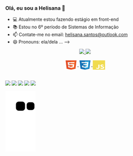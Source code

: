 ### Olá, eu sou a Helisana 👋

- 💻 Atualmente estou fazendo estágio em front-end 
- 📚 Estou no 6º período de Sistemas de Informação 
- 📫 Contate-me no email: helisana.santos@outlook.com
- 😄 Pronouns: ela/dela ...
-->

<div align="center">
  <a href="https://github.com/helisana">
  <img height="180em" src="https://github-readme-stats.vercel.app/api?username=helisana&show_icons=true&theme=midnight-purple&include_all_commits=true&count_private=true"/>
  <img height="180em" src="https://github-readme-stats.vercel.app/api/top-langs/?username=helisana&layout=compact&langs_count=7&theme=midnight-purple"/>
</div>

<div style="display: inline_block" align="center"><br>
  <img align="center" alt="Rafa-HTML" height="30" width="40" src="https://raw.githubusercontent.com/devicons/devicon/master/icons/html5/html5-original.svg">
  <img align="center" alt="Rafa-CSS" height="30" width="40" src="https://raw.githubusercontent.com/devicons/devicon/master/icons/css3/css3-original.svg">
  <img align="center" alt="Rafa-Js" height="30" width="40" src="https://raw.githubusercontent.com/devicons/devicon/master/icons/javascript/javascript-plain.svg">
</div> 
  <br><br>
<div> 
  <a href="https://www.facebook.com/helisana.santos.1" target="_blank"><img src="https://img.shields.io/badge/Facebook-1877F2?style=for-the-badge&logo=facebook&logoColor=white" target="_blank"></a>
  <a href="https://www.instagram.com/heli_lana/" target="_blank"><img src="https://img.shields.io/badge/-Instagram-%23E4405F?style=for-the-badge&logo=instagram&logoColor=white" target="_blank"></a>
  <a href="https://twitter.com/heli_lana" target="_blank"><img src="https://img.shields.io/badge/Twitter-1DA1F2?style=for-the-badge&logo=twitter&logoColor=white" target="_blank"></a>
  <a href="https://www.linkedin.com/in/helisana-santos-0bb579186/" target="_blank"><img src="https://img.shields.io/badge/-LinkedIn-%230077B5?style=for-the-badge&logo=linkedin&logoColor=white" target="_blank"></a> 
  <a href="https://join.skype.com/invite/tdEgyugUwfJJ" target="_blank"><img src="https://img.shields.io/badge/Skype-blue?style=for-the-badge&logo=skype&logoColor=white" target="_blank"></a> 
 
  ![Snake animation](https://github.com/rafaballerini/rafaballerini/blob/output/github-contribution-grid-snake.svg)
 
</div>
  
